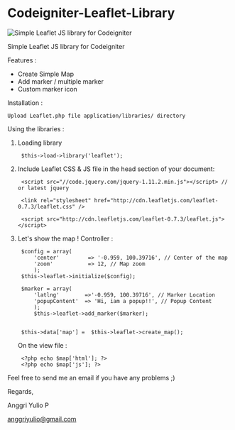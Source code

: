 Codeigniter-Leaflet-Library
===========================

![Simple Leaflet JS library for Codeigniter](http://anggriyulio.com/public/images/leaflet-codeigniter.png)


Simple Leaflet JS library for Codeigniter

Features :	
- Create Simple Map
- Add marker / multiple marker
- Custom marker icon


Installation : 

    Upload Leaflet.php file application/libraries/ directory

Using the libraries :

1. Loading library	

		$this->load->library('leaflet');

2. Include Leaflet CSS & JS file in the head section of your document:  

		<script src="//code.jquery.com/jquery-1.11.2.min.js"></script> // or latest jquery
	
		<link rel="stylesheet" href="http://cdn.leafletjs.com/leaflet-0.7.3/leaflet.css" />	
	
		<script src="http://cdn.leafletjs.com/leaflet-0.7.3/leaflet.js"></script>

3. Let's show the map !
    Controller :

    	$config = array(
			'center'         => '-0.959, 100.39716', // Center of the map
			'zoom'           => 12, // Map zoom
			);
		$this->leaflet->initialize($config);
        
		$marker = array(
			'latlng' 		=>'-0.959, 100.39716', // Marker Location
			'popupContent' 	=> 'Hi, iam a popup!!', // Popup Content
			);
			$this->leaflet->add_marker($marker);
		

		$this->data['map'] =  $this->leaflet->create_map();

	On the view file :

		<?php echo $map['html']; ?>
		<?php echo $map['js']; ?>
    
   

    
Feel free to send me an email if you have any problems ;)	

Regards,
	
    
Anggri Yulio P	

<anggriyulio@gmail.com>
	
